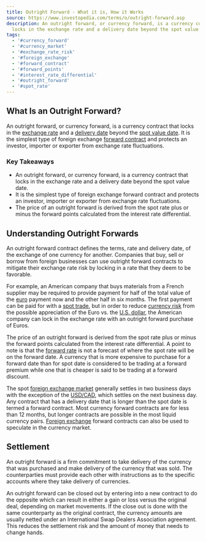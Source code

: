 ```yaml
---
title: Outright Forward - What it is, How it Works
source: https://www.investopedia.com/terms/o/outright-forward.asp
description: An outright forward, or currency forward, is a currency contract that
  locks in the exchange rate and a delivery date beyond the spot value date.
tags:
  - '#currency_forward'
  - '#currency_market'
  - '#exchange_rate_risk'
  - '#foreign_exchange'
  - '#forward_contract'
  - '#forward_points'
  - '#interest_rate_differential'
  - '#outright_forward'
  - '#spot_rate'
---
```

## What Is an Outright Forward?

An outright forward, or currency forward, is a currency contract that locks in the [exchange rate](https://www.investopedia.com/terms/e/exchangerate.asp) and a [delivery date](https://www.investopedia.com/terms/d/deliverydate.asp) beyond the [spot value date](https://www.investopedia.com/terms/s/spot-date.asp). It is the simplest type of foreign exchange [forward contract](https://www.investopedia.com/terms/f/forwardcontract.asp) and protects an investor, importer or exporter from exchange rate fluctuations.

### Key Takeaways

- An outright forward, or currency forward, is a currency contract that locks in the exchange rate and a delivery date beyond the spot value date.
- It is the simplest type of foreign exchange forward contract and protects an investor, importer or exporter from exchange rate fluctuations.
- The price of an outright forward is derived from the spot rate plus or minus the forward points calculated from the interest rate differential.

## Understanding Outright Forwards

An outright forward contract defines the terms, rate and delivery date, of the exchange of one currency for another. Companies that buy, sell or borrow from foreign businesses can use outright forward contracts to mitigate their exchange rate risk by locking in a rate that they deem to be favorable.

For example, an American company that buys materials from a French supplier may be required to provide payment for half of the total value of the [euro](https://www.investopedia.com/terms/e/euro.asp) payment now and the other half in six months. The first payment can be paid for with a [spot trade](https://www.investopedia.com/terms/s/spottrade.asp), but in order to reduce [currency risk](https://www.investopedia.com/terms/c/currencyrisk.asp) from the possible appreciation of the Euro vs. the [U.S. dollar](https://www.investopedia.com/terms/forex/u/usd-united-states-dollar.asp), the American company can lock in the exchange rate with an outright forward purchase of Euros.

The price of an outright forward is derived from the spot rate plus or minus the forward points calculated from the interest rate differential. A point to note is that the [forward rate](https://www.investopedia.com/terms/f/forwardrate.asp) is not a forecast of where the spot rate will be on the forward date. A currency that is more expensive to purchase for a forward date than for spot date is considered to be trading at a forward premium while one that is cheaper is said to be trading at a forward discount.

The spot [foreign exchange market](https://www.investopedia.com/terms/forex/f/foreign-exchange-markets.asp) generally settles in two business days with the exception of the [USD/CAD](https://www.investopedia.com/terms/forex/u/usd-cad-us-dollar-canadian-dollar-currency-pair.asp), which settles on the next business day. Any contract that has a delivery date that is longer than the spot date is termed a forward contract. Most currency forward contracts are for less than 12 months, but longer contracts are possible in the most liquid currency pairs. [Foreign exchange](https://www.investopedia.com/terms/f/foreign-exchange.asp) forward contracts can also be used to speculate in the currency market.

## Settlement

An outright forward is a firm commitment to take delivery of the currency that was purchased and make delivery of the currency that was sold. The counterparties must provide each other with instructions as to the specific accounts where they take delivery of currencies.

An outright forward can be closed out by entering into a new contract to do the opposite which can result in either a gain or loss versus the original deal, depending on market movements. If the close out is done with the same counterparty as the original contract, the currency amounts are usually netted under an International Swap Dealers Association agreement. This reduces the settlement risk and the amount of money that needs to change hands.
